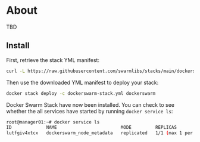 # About

TBD

## Install

First, retrieve the stack YML manifest:
```sh
curl -L https://raw.githubusercontent.com/swarmlibs/stacks/main/dockerswarm/docker-stack.yml -o dockerswarm-stack.yml
```

Then use the downloaded YML manifest to deploy your stack:
```sh
docker stack deploy -c dockerswarm-stack.yml dockerswarm
```

Docker Swarm Stack have now been installed. You can check to see whether the all services have started by running `docker service ls`:
```sh
root@manager01:~# docker service ls
ID             NAME                        MODE         REPLICAS               IMAGE                                 PORTS
lutfgiv4xtcx   dockerswarm_node_metadata   replicated   1/1 (max 1 per node)   swarmlibs/node-metadata-agent:local
```

